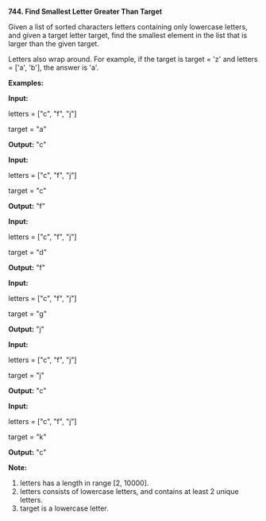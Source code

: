 **744. Find Smallest Letter Greater Than Target**

Given a list of sorted characters letters containing only lowercase letters, and given a target letter target, find the smallest element in the list that is larger than the given target.

Letters also wrap around. For example, if the target is target = 'z' and letters = ['a', 'b'], the answer is 'a'.

**Examples:**

**Input:**

letters = ["c", "f", "j"]

target = "a"

**Output:** "c"

**Input:**

letters = ["c", "f", "j"]

target = "c"

**Output:** "f"

**Input:**

letters = ["c", "f", "j"]

target = "d"

**Output:** "f"

**Input:**

letters = ["c", "f", "j"]

target = "g"

**Output:** "j"

**Input:**

letters = ["c", "f", "j"]

target = "j"

**Output:** "c"

**Input:**

letters = ["c", "f", "j"]

target = "k"

**Output:** "c"

**Note:**

1. letters has a length in range [2, 10000].
2. letters consists of lowercase letters, and contains at least 2 unique letters.
3. target is a lowercase letter.
